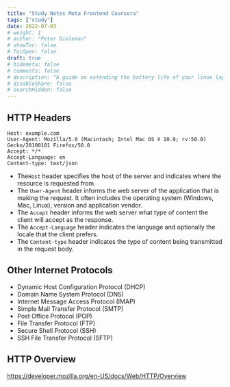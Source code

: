 ```yaml
---
title: "Study Notes Meta Frontend Coursera"
tags: ["study"]
date: 2022-07-03
# weight: 1
# author: "Peter Dieleman"
# showToc: false
# TocOpen: false
draft: true
# hidemeta: false
# comments: false
# description: "A guide on extending the battery life of your linux laptop"
# disableShare: false
# searchHidden: false
---
```


## HTTP Headers

```
Host: example.com​
User-Agent: Mozilla/5.0 (Macintosh; Intel Mac OS X 10.9; rv:50.0) Gecko/20100101 Firefox/50.0
Accept: */*
Accept-Language: en​
Content-type: text/json
```

- The`Host` header specifies the host of the server and indicates where the resource is requested from.
- The `User-Agent` header informs the web server of the application that is making the request. It often includes the operating system (Windows, Mac, Linux), version and application vendor.
- The `Accept` header informs the web server what type of content the client will accept as the response.
- The `Accept-Language` header indicates the language and optionally the locale that the client prefers.
- The `Content-type` header indicates the type of content being transmitted in the request body.

## Other Internet Protocols

- Dynamic Host Configuration Protocol (DHCP)
- Domain Name System Protocol (DNS)
- Internet Message Access Protocol (IMAP)
- Simple Mail Transfer Protocol (SMTP)
- Post Office Protocol (POP)
- File Transfer Protocol (FTP)
- Secure Shell Protocol (SSH)
- SSH File Transfer Protocol (SFTP)

## HTTP Overview

<https://developer.mozilla.org/en-US/docs/Web/HTTP/Overview>